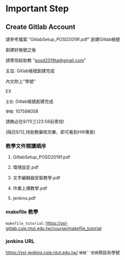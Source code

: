 # Important Step
## Create Gitlab Account
請參考檔案 "GitlabSetup_POSD2019f.pdf" 
創建Gitlab帳號

創建好帳號之後

請寄信給助教
 "posd2019ta@gmail.com"
 
主旨: Gitlab帳號創建完成 
 
內文附上"學號" 

EX 

`主旨`: Gitlab帳號創建完成

`學號`: 107598058  

請務必在9/11(三)23:59前寄信!

(隔日9/12,待助教審核完畢，即可看到HW專案)

### 教學文件閱讀順序
1. GitlabSetup_POSD2019f.pdf 

2. 環境設定.pdf

3. 文字編輯器安裝教學.pdf 

4. 作業上傳教學.pdf 

5. jenkins.pdf

### makefile 教學 ###
`makefile_tutorial`: https://ssl-gitlab.csie.ntut.edu.tw/course/makefile_tutorial

### jenkins URL ###
https://ssl-jenkins.csie.ntut.edu.tw/
`帳號``密碼`預設為學號
